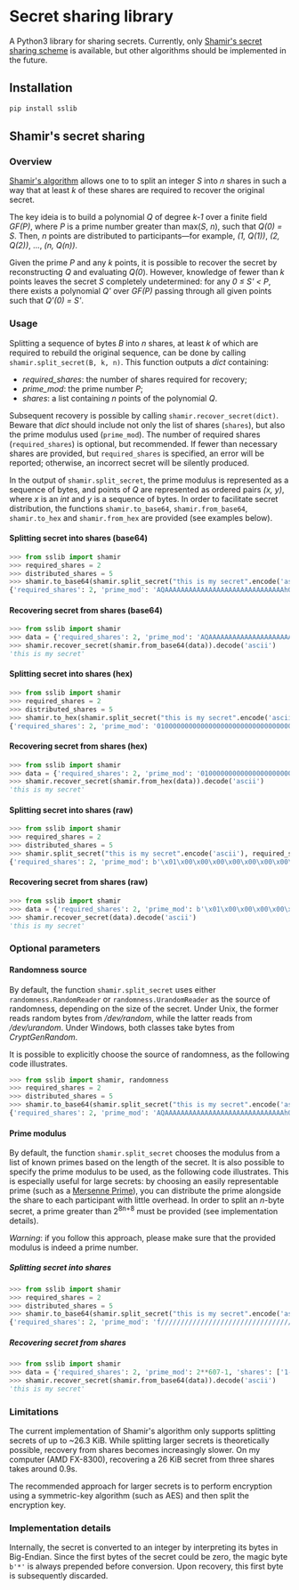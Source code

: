 Secret sharing library
======

A Python3 library for sharing secrets. Currently, only [Shamir's secret sharing scheme](https://en.wikipedia.org/wiki/Shamir%27s_Secret_Sharing) is available, but other algorithms should be implemented in the future.

## Installation
```bash
pip install sslib
```

## Shamir's secret sharing
### Overview
[Shamir's algorithm](https://en.wikipedia.org/wiki/Shamir%27s_Secret_Sharing) allows one to to split an integer _S_ into _n_ shares in such a way that at least _k_ of these shares are required to recover the original secret.

The key ideia is to build a polynomial _Q_ of degree _k-1_ over a finite field _GF(P)_, where _P_ is a prime number greater than max(_S_, _n_), such that _Q(0) = S_.
Then, _n_ points are distributed to participants—for example, _(1, Q(1))_, _(2, Q(2))_, ..., _(n, Q(n))_.

Given the prime _P_ and any _k_ points, it is possible to recover the secret by reconstructing _Q_ and evaluating _Q(0_).
However, knowledge of fewer than _k_ points leaves the secret _S_ completely undetermined: for any _0 ≤ S' < P_, there exists a polynomial _Q'_ over _GF(P)_ passing through all given points such that _Q'(0) = S'_.

### Usage
Splitting a sequence of bytes _B_ into _n_ shares, at least _k_ of which are required to rebuild the original sequence, can be done by calling ````shamir.split_secret(B, k, n)````. This function outputs a _dict_ containing:

  * _required\_shares_: the number of shares required for recovery;
  * _prime\_mod_: the prime number _P_;
  * _shares_: a list containing _n_ points of the polynomial _Q_.

Subsequent recovery is possible by calling ````shamir.recover_secret(dict)````. Beware that _dict_ should include not only the list of shares (````shares````), but also the prime modulus used (````prime_mod````). The number of required shares (````required_shares````) is optional, but recommended. If fewer than necessary shares are provided, but ````required_shares```` is specified, an error will be reported; otherwise, an incorrect secret will be silently produced.

In the output of ````shamir.split_secret````, the prime modulus is represented as a sequence of bytes, and points of _Q_ are represented as ordered pairs _(x, y)_, where _x_ is an _int_ and _y_ is a sequence of bytes. In order to facilitate secret distribution, the functions ````shamir.to_base64````, ````shamir.from_base64````, ````shamir.to_hex```` and ````shamir.from_hex```` are provided (see examples below).

#### Splitting secret into shares (base64)
```python
>>> from sslib import shamir
>>> required_shares = 2
>>> distributed_shares = 5
>>> shamir.to_base64(shamir.split_secret("this is my secret".encode('ascii'), required_shares, distributed_shares))
{'required_shares': 2, 'prime_mod': 'AQAAAAAAAAAAAAAAAAAAAAAAAAAAAAAAhQ==', 'shares': ['1-Swwdr0O19NSMsoG4DXxvTeB9WTykw9+a', '2-lhg7XodrvzSw+5BPsYW+LkfaPxPmFVnA', '3-4SRZDcshiZTVRJ7nVY8NDq83JOsnZtPm', '4-LDB2vQ7XU/T5ja1++Zhb7xaUCsJouE2H', '5-dzyUbFKNHlUd1rwWnaGqz33w8JmqCcet']}
```

#### Recovering secret from shares (base64)
```python
>>> from sslib import shamir
>>> data = {'required_shares': 2, 'prime_mod': 'AQAAAAAAAAAAAAAAAAAAAAAAAAAAAAAAhQ==', 'shares': ['1-Swwdr0O19NSMsoG4DXxvTeB9WTykw9+a', '3-4SRZDcshiZTVRJ7nVY8NDq83JOsnZtPm']}
>>> shamir.recover_secret(shamir.from_base64(data)).decode('ascii')
'this is my secret'
```

#### Splitting secret into shares (hex)
```python
>>> from sslib import shamir
>>> required_shares = 2
>>> distributed_shares = 5
>>> shamir.to_hex(shamir.split_secret("this is my secret".encode('ascii'), required_shares, distributed_shares))
{'required_shares': 2, 'prime_mod': '01000000000000000000000000000000000000000000000085', 'shares': ['1-19bbe18e17f1d9af8144b09ceae46a13070d36ac81fcf606', '2-3377c31c2fe388ea9a1fee196c55b3b894f9f9f3a0878698', '3-4d33a4aa47d53825b2fb2b95edc6fd5e22e6bd3abf12172a', '4-66ef86385fc6e760cbd669126f384703b0d38081dd9ca7bc', '5-80ab67c677b8969be4b1a68ef0a990a93ec043c8fc27384e']}
```

#### Recovering secret from shares (hex)
```python
>>> from sslib import shamir
>>> data = {'required_shares': 2, 'prime_mod': '01000000000000000000000000000000000000000000000085', 'shares': ['1-19bbe18e17f1d9af8144b09ceae46a13070d36ac81fcf606', '3-4d33a4aa47d53825b2fb2b95edc6fd5e22e6bd3abf12172a']}
>>> shamir.recover_secret(shamir.from_hex(data)).decode('ascii')
'this is my secret'
```

#### Splitting secret into shares (raw)
```python
>>> from sslib import shamir
>>> required_shares = 2
>>> distributed_shares = 5
>>> shamir.split_secret("this is my secret".encode('ascii'), required_shares, distributed_shares)
{'required_shares': 2, 'prime_mod': b'\x01\x00\x00\x00\x00\x00\x00\x00\x00\x00\x00\x00\x00\x00\x00\x00\x00\x00\x00\x00\x00\x00\x00\x00\x85', 'shares': [(1, b'OL\xc1\xfc\xc7\x18\xf2D\xd1\xcd\x087|N\xda\x9b\xfd\x19\x18\xddc!w\xcc'), (2, b'\x9e\x99\x83\xf9\x8e1\xba\x15;0\x9dN\x8f*\x94\xca\x81\x11\xbeUb\xd0\x8a$'), (3, b'\xed\xe6E\xf6UJ\x81\xe5\xa4\x942e\xa2\x06N\xf9\x05\nc\xcdb\x7f\x9c|'), (4, b"=3\x07\xf3\x1ccI\xb6\r\xf7\xc7|\xb4\xe2\t'\x89\x03\tEb.\xaeO"), (5, b'\x8c\x7f\xc9\xef\xe3|\x11\x86w[\\\x93\xc7\xbd\xc3V\x0c\xfb\xae\xbda\xdd\xc0\xa7')]}
```

#### Recovering secret from shares (raw)
```python
>>> from sslib import shamir
>>> data = {'required_shares': 2, 'prime_mod': b'\x01\x00\x00\x00\x00\x00\x00\x00\x00\x00\x00\x00\x00\x00\x00\x00\x00\x00\x00\x00\x00\x00\x00\x00\x85', 'shares': [(1, b'OL\xc1\xfc\xc7\x18\xf2D\xd1\xcd\x087|N\xda\x9b\xfd\x19\x18\xddc!w\xcc'), (3, b'\xed\xe6E\xf6UJ\x81\xe5\xa4\x942e\xa2\x06N\xf9\x05\nc\xcdb\x7f\x9c|')]}
>>> shamir.recover_secret(data).decode('ascii')
'this is my secret'
```

### Optional parameters
#### Randomness source
By default, the function ````shamir.split_secret```` uses either ````randomness.RandomReader```` or ````randomness.UrandomReader```` as the source of randomness, depending on the size of the secret. Under Unix, the former reads random bytes from _/dev/random_, while the latter reads from _/dev/urandom_. Under Windows, both classes take bytes from _CryptGenRandom_.

It is possible to explicitly choose the source of randomness, as the following code illustrates.

```python
>>> from sslib import shamir, randomness
>>> required_shares = 2
>>> distributed_shares = 5
>>> shamir.to_base64(shamir.split_secret("this is my secret".encode('ascii'), required_shares, distributed_shares, randomness_source=randomness.UrandomReader()))
{'required_shares': 2, 'prime_mod': 'AQAAAAAAAAAAAAAAAAAAAAAAAAAAAAAAhQ==', 'shares': ['1-f9lIXSnvvJDKcg00a70hvT+a8mxFk1PG', '2-/7KQulPfTq0seqdIbgcjDQYVcXMntEIY', '3-f4vZF33O4MmOg0FccFEkXMyP8HoJ1S/l', '4-/2UhdKe+cuXwi9twcpslrJMKb4Dr9h43', '5-fz5p0dGuBQJSlHWEdOUm/FmE7ofOFwwE']}
```

#### Prime modulus
By default, the function ````shamir.split_secret```` chooses the modulus from a list of known primes based on the length of the secret. It is also possible to specify the prime modulus to be used, as the following code illustrates. This is especially useful for large secrets: by choosing an easily representable prime (such as a [Mersenne Prime](https://en.wikipedia.org/wiki/Mersenne_prime)), you can distribute the prime alongside the share to each participant with little overhead.
In order to split an _n_-byte secret, a prime greater than 2<sup>8n+8</sup> must be provided (see implementation details).

_Warning_: if you follow this approach, please make sure that the provided modulus is indeed a prime number.

##### Splitting secret into shares
```python
>>> from sslib import shamir
>>> required_shares = 2
>>> distributed_shares = 5
>>> shamir.to_base64(shamir.split_secret("this is my secret".encode('ascii'), required_shares, distributed_shares, prime_mod=2**607-1))
{'required_shares': 2, 'prime_mod': 'f////////////////////////////////////////////////////////////////////////////////////////////////////w==', 'shares': ['1-cHBzILxFiPMcv3pmK1SHQoxRIn47n+JsrK1xv+1h86iTmEOK2IXUk/RGkskGnEDbWYx7gI3bADZD9K1GHMqTEnYVwtFGdcHSzLdMXA==', '2-YODmQXiLEeY5fvTMVqkOhRiiRPx3P8TZWVrjf9rD51EnMIcVsQupJ+iNJZINOIG2sxj3ARu2AGyH6TAX0SuzBIK4ZTUTyxBANfwzRQ==', '3-UVFZYjTQmtlWPm8ygf2Vx6TzZ3qy36dGBghVP8gl2vm6yMqgiZF9u9zTuFsT1MKSDKVygamRAKLL3bLphYzS9o9bB5jhIF6tn0EaLg==', '4-QcHMgvEWI8xy/emYrVIdCjFEifjuf4mysrXG/7WHzqJOYQ4rYhdST9EaSyQacQNtZjHuAjdsANkP0jW7Oe3y6Jv9qfyuda0bCIYBFw==', '5-MjI/o61brL+PvWP+2KakTL2VrHcqH2wfX2M4v6Lpwkrh+VG2Op0m48Vg3e0hDURIv75pgsVHAQ9TxriM7k8S2qigTGB7yvuIccroAA==']}
```

##### Recovering secret from shares

```python
>>> from sslib import shamir
>>> data = {'required_shares': 2, 'prime_mod': 2**607-1, 'shares': ['1-cHBzILxFiPMcv3pmK1SHQoxRIn47n+JsrK1xv+1h86iTmEOK2IXUk/RGkskGnEDbWYx7gI3bADZD9K1GHMqTEnYVwtFGdcHSzLdMXA==', '3-UVFZYjTQmtlWPm8ygf2Vx6TzZ3qy36dGBghVP8gl2vm6yMqgiZF9u9zTuFsT1MKSDKVygamRAKLL3bLphYzS9o9bB5jhIF6tn0EaLg==']}
>>> shamir.recover_secret(shamir.from_base64(data)).decode('ascii')
'this is my secret'
```

### Limitations
The current implementation of Shamir's algorithm only supports splitting secrets of up to ~26.3 KiB. While splitting larger secrets is theoretically possible, recovery from shares becomes increasingly slower. On my computer (AMD FX-8300), recovering a 26 KiB secret from three shares takes around 0.9s.

The recommended approach for larger secrets is to perform encryption using a symmetric-key algorithm (such as AES) and then split the encryption key.

### Implementation details
Internally, the secret is converted to an integer by interpreting its bytes in Big-Endian. Since the first bytes of the secret could be zero, the magic byte ````b'*'```` is always prepended before conversion. Upon recovery, this first byte is subsequently discarded.
